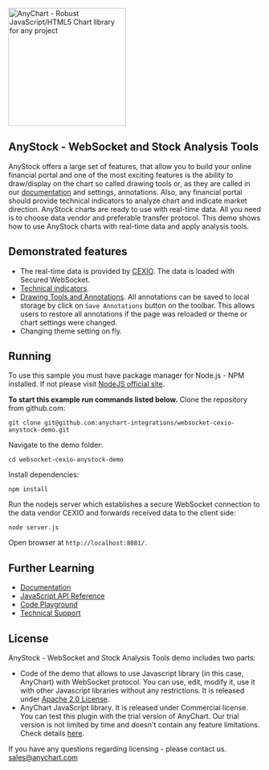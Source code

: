 [<img src="https://cdn.anychart.com/images/logo-transparent-segoe.png?2" width="234px" alt="AnyChart - Robust JavaScript/HTML5 Chart library for any project">](https://www.anychart.com)
## AnyStock - WebSocket and Stock Analysis Tools
AnyStock offers a large set of features, that allow you to build your online financial portal and one of the most exciting features is the ability to draw/display on the chart so called drawing tools or, as they are called in our [documentation](https://docs.anychart.com/) and settings, annotations. Also, any financial portal should provide technical indicators to analyze chart and indicate market direction. AnyStock charts are ready to use with real-time data. All you need is to choose data vendor and preferable transfer protocol.
This demo shows how to use AnyStock charts with real-time data and apply analysis tools.

## Demonstrated features
* The real-time data is provided by [CEXIO](https://cex.io/). The data is loaded with Secured WebSocket.
* [Technical indicators](https://docs.anychart.com/Stock_Charts/Technical_Indicators/Overview).
* [Drawing Tools and Annotations](https://docs.anychart.com/Stock_Charts/Drawing_Tools_and_Annotations/Overview). All annotations can be saved to local storage by click on `Save Annotations` button on the toolbar. This allows users to restore all annotations if the page was reloaded or theme or chart settings were changed.
* Changing theme setting on fly.

## Running

To use this sample you must have package manager for Node.js - NPM installed. If not please visit [NodeJS official site](https://nodejs.org/en/).

**To start this example run commands listed below.**
Clone the repository from github.com:
```
git clone git@github.com:anychart-integrations/websocket-cexio-anystock-demo.git
```

Navigate to the demo folder:
```
cd websocket-cexio-anystock-demo
```

Install dependencies:
```
npm install
```

Run the nodejs server which establishes a secure WebSocket connection to the data vendor CEXIO and forwards received data to the client side:
```
node server.js
```

Open browser at `http://localhost:8081/`.


## Further Learning
* [Documentation](https://docs.anychart.com)
* [JavaScript API Reference](https://api.anychart.com)
* [Code Playground](https://playground.anychart.com)
* [Technical Support](https://www.anychart.com/support)


## License
AnyStock - WebSocket and Stock Analysis Tools demo includes two parts:
- Code of the demo that allows to use Javascript library (in this case, AnyChart) with WebSocket protocol. You can use, edit, modify it, use it with other Javascript libraries without any restrictions. It is released under [Apache 2.0 License](https://github.com/anychart-integrations/python-django-mysql-template/blob/master/LICENSE).
- AnyChart JavaScript library. It is released under Commercial license. You can test this plugin with the trial version of AnyChart. Our trial version is not limited by time and doesn't contain any feature limitations. Check details [here](https://www.anychart.com/buy/).

If you have any questions regarding licensing - please contact us. <sales@anychart.com>
